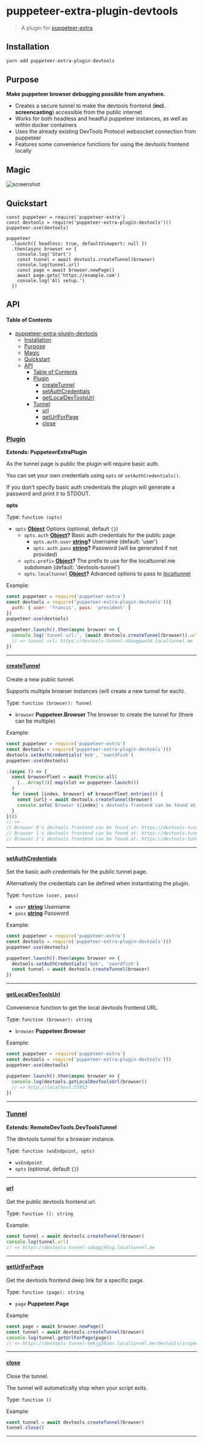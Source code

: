 # puppeteer-extra-plugin-devtools

> A plugin for [puppeteer-extra](https://github.com/berstend/puppeteer-extra).

## Installation

```bash
yarn add puppeteer-extra-plugin-devtools
```

## Purpose

**Make puppeteer browser debugging possible from anywhere.**

- Creates a secure tunnel to make the devtools frontend (**incl. screencasting**) accessible from the public internet
- Works for both headless and headful puppeteer instances, as well as within docker containers
- Uses the already existing DevTools Protocol websocket connection from puppeteer
- Features some convenience functions for using the devtools frontend locally

## Magic

![screenshot](https://i.imgur.com/dYvsKfJ.png)

## Quickstart

```es6
const puppeteer = require('puppeteer-extra')
const devtools = require('puppeteer-extra-plugin-devtools')()
puppeteer.use(devtools)

puppeteer
  .launch({ headless: true, defaultViewport: null })
  .then(async browser => {
    console.log('Start')
    const tunnel = await devtools.createTunnel(browser)
    console.log(tunnel.url)
    const page = await browser.newPage()
    await page.goto('https://example.com')
    console.log('All setup.')
  })
```

## API

<!-- Generated by documentation.js. Update this documentation by updating the source code. -->

#### Table of Contents

- [puppeteer-extra-plugin-devtools](#puppeteer-extra-plugin-devtools)
  - [Installation](#installation)
  - [Purpose](#purpose)
  - [Magic](#magic)
  - [Quickstart](#quickstart)
  - [API](#api)
      - [Table of Contents](#table-of-contents)
    - [Plugin](#plugin)
      - [createTunnel](#createtunnel)
      - [setAuthCredentials](#setauthcredentials)
      - [getLocalDevToolsUrl](#getlocaldevtoolsurl)
    - [Tunnel](#tunnel)
      - [url](#url)
      - [getUrlForPage](#geturlforpage)
      - [close](#close)

### [Plugin](https://github.com/berstend/puppeteer-extra/blob/db57ea66cf10d407cf63af387892492e495a84f2/packages/puppeteer-extra-plugin-devtools/index.js#L34-L168)

**Extends: PuppeteerExtraPlugin**

As the tunnel page is public the plugin will require basic auth.

You can set your own credentials using `opts` or `setAuthCredentials()`.

If you don't specify basic auth credentials the plugin will
generate a password and print it to STDOUT.

**opts**

Type: `function (opts)`

- `opts` **[Object](https://developer.mozilla.org/docs/Web/JavaScript/Reference/Global_Objects/Object)** Options (optional, default `{}`)
  - `opts.auth` **[Object](https://developer.mozilla.org/docs/Web/JavaScript/Reference/Global_Objects/Object)?** Basic auth credentials for the public page
    - `opts.auth.user` **[string](https://developer.mozilla.org/docs/Web/JavaScript/Reference/Global_Objects/String)?** Username (default: 'user')
    - `opts.auth.pass` **[string](https://developer.mozilla.org/docs/Web/JavaScript/Reference/Global_Objects/String)?** Password (will be generated if not provided)
  - `opts.prefix` **[Object](https://developer.mozilla.org/docs/Web/JavaScript/Reference/Global_Objects/Object)?** The prefix to use for the localtunnel.me subdomain (default: 'devtools-tunnel')
  - `opts.localtunnel` **[Object](https://developer.mozilla.org/docs/Web/JavaScript/Reference/Global_Objects/Object)?** Advanced options to pass to [localtunnel](https://github.com/localtunnel/localtunnel#options)

Example:

```javascript
const puppeteer = require('puppeteer-extra')
const devtools = require('puppeteer-extra-plugin-devtools')({
  auth: { user: 'francis', pass: 'president' }
})
puppeteer.use(devtools)

puppeteer.launch().then(async browser => {
  console.log('tunnel url:', (await devtools.createTunnel(browser)).url)
  // => tunnel url: https://devtools-tunnel-n9aogqwx3d.localtunnel.me
})
```

---

#### [createTunnel](https://github.com/berstend/puppeteer-extra/blob/db57ea66cf10d407cf63af387892492e495a84f2/packages/puppeteer-extra-plugin-devtools/index.js#L82-L93)

Create a new public tunnel.

Supports multiple browser instances (will create a new tunnel for each).

Type: `function (browser): Tunnel`

- `browser` **Puppeteer.Browser** The browser to create the tunnel for (there can be multiple)

Example:

```javascript
const puppeteer = require('puppeteer-extra')
const devtools = require('puppeteer-extra-plugin-devtools')()
devtools.setAuthCredentials('bob', 'swordfish')
puppeteer.use(devtools)

;(async () => {
  const browserFleet = await Promise.all(
    [...Array(3)].map(slot => puppeteer.launch())
  )
  for (const [index, browser] of browserFleet.entries()) {
    const {url} = await devtools.createTunnel(browser)
    console.info(`Browser ${index}'s devtools frontend can be found at: ${url}`)
  }
})()
// =>
// Browser 0's devtools frontend can be found at: https://devtools-tunnel-fzenb4zuav.localtunnel.me
// Browser 1's devtools frontend can be found at: https://devtools-tunnel-qe2t5rghme.localtunnel.me
// Browser 2's devtools frontend can be found at: https://devtools-tunnel-pp83sdi4jo.localtunnel.me
```

---

#### [setAuthCredentials](https://github.com/berstend/puppeteer-extra/blob/db57ea66cf10d407cf63af387892492e495a84f2/packages/puppeteer-extra-plugin-devtools/index.js#L113-L119)

Set the basic auth credentials for the public tunnel page.

Alternatively the credentials can be defined when instantiating the plugin.

Type: `function (user, pass)`

- `user` **[string](https://developer.mozilla.org/docs/Web/JavaScript/Reference/Global_Objects/String)** Username
- `pass` **[string](https://developer.mozilla.org/docs/Web/JavaScript/Reference/Global_Objects/String)** Password

Example:

```javascript
const puppeteer = require('puppeteer-extra')
const devtools = require('puppeteer-extra-plugin-devtools')()
puppeteer.use(devtools)

puppeteer.launch().then(async browser => {
  devtools.setAuthCredentials('bob', 'swordfish')
  const tunnel = await devtools.createTunnel(browser)
})
```

* * *

#### [getLocalDevToolsUrl](https://github.com/berstend/puppeteer-extra/blob/db57ea66cf10d407cf63af387892492e495a84f2/packages/puppeteer-extra-plugin-devtools/index.js#L137-L142)

Convenience function to get the local devtools frontend URL.

Type: `function (browser): string`

-   `browser` **Puppeteer.Browser** 

Example:

```javascript
const puppeteer = require('puppeteer-extra')
const devtools = require('puppeteer-extra-plugin-devtools')()
puppeteer.use(devtools)

puppeteer.launch().then(async browser => {
  console.log(devtools.getLocalDevToolsUrl(browser))
  // => http://localhost:55952
})
```

---

### [Tunnel](https://github.com/berstend/puppeteer-extra/blob/db57ea66cf10d407cf63af387892492e495a84f2/packages/puppeteer-extra-plugin-devtools/index.js#L174-L217)

**Extends: RemoteDevTools.DevToolsTunnel**

The devtools tunnel for a browser instance.

Type: `function (wsEndpoint, opts)`

- `wsEndpoint`
- `opts` (optional, default `{}`)

---

#### [url](https://github.com/berstend/puppeteer-extra/blob/db57ea66cf10d407cf63af387892492e495a84f2/packages/puppeteer-extra-plugin-devtools/index.js#L187-L187)

Get the public devtools frontend url.

Type: `function (): string`

Example:

```javascript
const tunnel = await devtools.createTunnel(browser)
console.log(tunnel.url)
// => https://devtools-tunnel-sdoqqj95vg.localtunnel.me
```

---

#### [getUrlForPage](https://github.com/berstend/puppeteer-extra/blob/db57ea66cf10d407cf63af387892492e495a84f2/packages/puppeteer-extra-plugin-devtools/index.js#L201-L205)

Get the devtools frontend deep link for a specific page.

Type: `function (page): string`

- `page` **Puppeteer.Page**

Example:

```javascript
const page = await browser.newPage()
const tunnel = await devtools.createTunnel(browser)
console.log(tunnel.getUrlForPage(page))
// => https://devtools-tunnel-bmkjg26zmr.localtunnel.me/devtools/inspector.html?ws(...)
```

---

#### [close](https://github.com/berstend/puppeteer-extra/blob/db57ea66cf10d407cf63af387892492e495a84f2/packages/puppeteer-extra-plugin-devtools/index.js#L216-L216)

Close the tunnel.

The tunnel will automatically stop when your script exits.

Type: `function ()`

Example:

```javascript
const tunnel = await devtools.createTunnel(browser)
tunnel.close()
```

* * *
